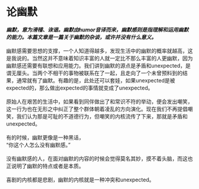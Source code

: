 # 论幽默  
__*幽默，意为滑稽、诙谐。幽默由humor音译而来，幽默感则是指理解和运用幽默的能力。本篇文章是一篇关于幽默的杂谈，或许并没有什么意义。*__<br>
<br>幽默感需要思想的支撑，一个人知道得越多，发现生活中的幽默的概率就越高，这是我说的。当然这并不意味着知识丰富的人就一定比不那么丰富的人更幽默，因为幽默感还需要有联想和应用能力。我们讲到幽默的源点是矛盾和unexpected，是谓无厘头。当两个不相干的事物被联系在了一起，且走向了一个未曾预料到的结果，通常就有了幽默。有趣的是，此处还可以套娃，如果unexpected是被expected的，那么做出expected的事情就变成了unexpected。  
<br>原始人在艰苦的生活中，如果看到同伴做出了和常识不符的举动，便会发出嘲笑，这一行为也在无形之中纠正了整个群体朝着凌乱的方向演化。现在我们不再提倡嘲笑，我们认为那是可耻的不道德行为，但嘲笑的内核流传了下来，那就是矛盾和unexpected。  
<br>有的时候，幽默更像是一种黑话，
<br>“你这个人怎么没有幽默感。”  
<br>没有幽默感的人，在面对幽默的内容的时候会觉得莫名其妙，摸不着头脑，而这也正说明了幽默的特点或者是本质。  
<br>喜剧的内核都是悲剧，幽默的内核就是一种冲突和unexpected。